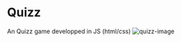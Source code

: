 # Quizz
An Quizz game developped in JS (html/css)
![quizz-image](https://github.com/yanisdiga/quizz-project/assets/79532818/82ae13d7-0841-4d9a-b76a-10c26a21a011)

